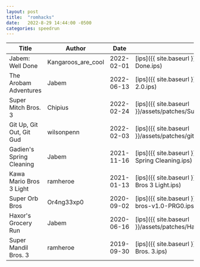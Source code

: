 ```yaml
---
layout: post
title:  "romhacks"
date:   2022-8-29 14:44:00 -0500
categories: speedrun
---
```


| Title | Author | Date | Patch | Link |
 ---- | ------ | ---- | ---- | ----- 
| Jabem: Well Done | Kangaroos_are_cool | 2022-02-01 | [ips]({{ site.baseurl }}/assets/patches/Jabem Well Done.ips) | [rh.net](https://www.romhacking.net/hacks/6562/) |
| The Arobam Adventures | Jabem | 2022-06-13 | [ips]({{ site.baseurl }}/assets/patches/SMB3AA 2.0.ips) | [rh.net](https://www.romhacking.net/hacks/6511/) |
| Super Mitch Bros. 3 | Chipius | 2022-02-24 | [ips]({{ site.baseurl }}/assets/patches/SuperMitchBros2.0.ips) | [rh.net](https://www.romhacking.net/hacks/4058/) |
| Git Up, Git Out, Git Gud | wilsonpenn | 2022-02-03 | [ips]({{ site.baseurl }}/assets/patches/git_up_git_out_git_gud_v2_01.ips) | [rh.net](https://www.romhacking.net/hacks/6424/) |
| Gadien's Spring Cleaning | Jabem | 2021-11-16 | [ips]({{ site.baseurl }}/assets/patches/Gadiens Spring Cleaning.ips) | [rh.net](https://www.romhacking.net/hacks/6527/) |
| Kawa Mario Bros 3 Light | ramheroe | 2021-01-13 | [ips]({{ site.baseurl }}/assets/patches/Kawa Mario Bros 3 Light.ips) | [rh.net](https://www.romhacking.net/hacks/5653/) |
| Super Orb Bros | Or4ng33xp0 | 2020-09-02 | [ips]({{ site.baseurl }}/assets/patches/super-orb-bros-v1.0-PRG0.ips) | [rh.net](https://www.romhacking.net/hacks/5384/) |
| Haxor's Grocery Run  | Jabem | 2020-06-16 | [ips]({{ site.baseurl }}/assets/patches/Haxor_Grocery_Run_2_0.ips) | [rh.net](https://www.romhacking.net/hacks/6523/) |
| Super Mandil Bros. 3  | ramheroe | 2019-09-30 | [ips]({{ site.baseurl }}/assets/patches/Super Mandil Bros. 3.ips) | [rh.net](https://www.romhacking.net/hacks/4690/) |

